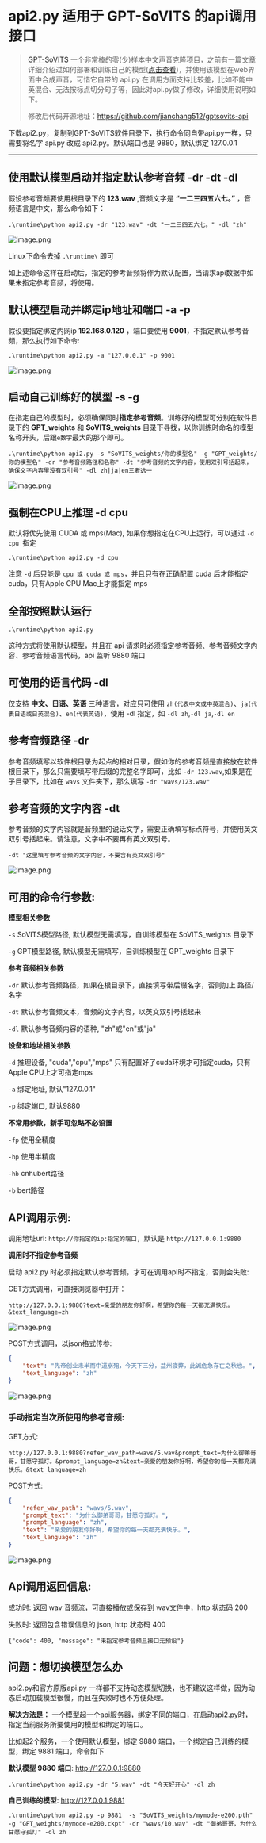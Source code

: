 # api2.py 适用于 GPT-SoVITS 的api调用接口

>  [GPT-SoVITS](https://github.com/RVC-Boss/GPT-SoVITS/blob/main/docs/cn/README.md) 一个非常棒的零(少)样本中文声音克隆项目，之前有一篇文章详细介绍过如何部署和训练自己的模型([点击查看](https://juejin.cn/post/7341210909070000168))，并使用该模型在web界面中合成声音，可惜它自带的 api.py 在调用方面支持比较差，比如不能中英混合、无法按标点切分句子等，因此对api.py做了修改，详细使用说明如下。
> 
> 修改后代码开源地址：https://github.com/jianchang512/gptsovits-api




下载api2.py，复制到GPT-SoVITS软件目录下，执行命令同自带api.py一样，只需要将名字 api.py 改成 api2.py。默认端口也是 9880，默认绑定 127.0.0.1

----


## 使用默认模型启动并指定默认参考音频 -dr -dt -dl

假设参考音频要使用根目录下的 **123.wav** ,音频文字是 **“一二三四五六七。”** ，音频语言是中文，那么命令如下：


` .\runtime\python api2.py -dr "123.wav" -dt "一二三四五六七。" -dl "zh" `


![image.png](https://p1-juejin.byteimg.com/tos-cn-i-k3u1fbpfcp/a131add45289448391eeec4ebcd9c2d1~tplv-k3u1fbpfcp-jj-mark:0:0:0:0:q75.image#?w=1018&h=82&s=9175&e=png&b=0c0c0c)

Linux下命令去掉 `.\runtime\` 即可

如上述命令这样在启动后，指定的参考音频将作为默认配置，当请求api数据中如果未指定参考音频，将使用。


## 默认模型启动并绑定ip地址和端口 -a -p

假设要指定绑定内网ip **192.168.0.120** ，端口要使用 **9001**，不指定默认参考音频，那么执行如下命令:

`.\runtime\python api2.py -a "127.0.0.1" -p 9001 `


![image.png](https://p1-juejin.byteimg.com/tos-cn-i-k3u1fbpfcp/4d57b23134b5436f825f04944e4bc250~tplv-k3u1fbpfcp-jj-mark:0:0:0:0:q75.image#?w=700&h=70&s=4954&e=png&b=0c0c0c)


## 启动自己训练好的模型 -s -g

在指定自己的模型时，必须确保同时**指定参考音频**。训练好的模型可分别在软件目录下的 **GPT_weights** 和 **SoVITS_weights** 目录下寻找，以你训练时命名的模型名称开头，后跟`e数字`最大的那个即可。

`.\runtime\python api2.py -s "SoVITS_weights/你的模型名" -g "GPT_weights/你的模型名" -dr "参考音频路径和名称" -dt "参考音频的文字内容，使用双引号括起来，确保文字内容里没有双引号" -dl zh|ja|en三者选一 `


![image.png](https://p6-juejin.byteimg.com/tos-cn-i-k3u1fbpfcp/81051eca33694c50a40ddfd67828eda4~tplv-k3u1fbpfcp-jj-mark:0:0:0:0:q75.image#?w=1666&h=54&s=10806&e=png&b=0c0c0c)


## 强制在CPU上推理 -d cpu

默认将优先使用 CUDA 或 mps(Mac), 如果你想指定在CPU上运行，可以通过 `-d cpu `指定

`.\runtime\python api2.py -d cpu` 

注意 `-d` 后只能是 `cpu 或 cuda 或 mps`，并且只有在正确配置 cuda 后才能指定 cuda，只有Apple CPU Mac上才能指定 mps


## 全部按照默认运行

`.\runtime\python api2.py`

这种方式将使用默认模型，并且在 api 请求时必须指定参考音频、参考音频文字内容、参考音频语言代码，api 监听 9880 端口


## 可使用的语言代码 -dl

仅支持 **中文、日语、英语** 三种语言，对应只可使用 `zh(代表中文或中英混合)`、`ja(代表日语或日英混合)`、`en(代表英语)`，使用 -dl 指定，如 `-dl zh`,`-dl ja`,`-dl en`

## 参考音频路径 -dr

参考音频填写以软件根目录为起点的相对目录，假如你的参考音频是直接放在软件根目录下，那么只需要填写带后缀的完整名字即可，比如 `-dr 123.wav`,如果是在子目录下，比如在 `wavs` 文件夹下，那么填写 `-dr "wavs/123.wav"`

## 参考音频的文字内容 -dt

参考音频的文字内容就是音频里的说话文字，需要正确填写标点符号，并使用英文双引号括起来。请注意，文字中不要再有英文双引号。

`-dt "这里填写参考音频的文字内容，不要含有英文双引号"`


![image.png](https://p1-juejin.byteimg.com/tos-cn-i-k3u1fbpfcp/075dcfcb088f45b0982420638f1005b0~tplv-k3u1fbpfcp-jj-mark:0:0:0:0:q75.image#?w=1448&h=750&s=148467&e=png&b=0c0c0c)


## 可用的命令行参数:

**模型相关参数**

`-s`  SoVITS模型路径, 默认模型无需填写，自训练模型在 SoVITS_weights 目录下

`-g`  GPT模型路径, 默认模型无需填写，自训练模型在 GPT_weights 目录下

**参考音频相关参数**

`-dr`  默认参考音频路径，如果在根目录下，直接填写带后缀名字，否则加上 路径/名字

`-dt`  默认参考音频文本，音频的文字内容，以英文双引号括起来

`-dl`  默认参考音频内容的语种, "zh"或"en"或"ja"

**设备和地址相关参数**

`-d`  推理设备, "cuda","cpu","mps"  只有配置好了cuda环境才可指定cuda，只有Apple CPU上才可指定mps

`-a`  绑定地址, 默认"127.0.0.1"

`-p`  绑定端口, 默认9880

**不常用参数，新手可忽略不必设置**

`-fp`  使用全精度

`-hp`  使用半精度

`-hb`  cnhubert路径

`-b`   bert路径



## API调用示例:

调用地址url: `http://你指定的ip:指定的端口`，默认是 `http://127.0.0.1:9880`


**调用时不指定参考音频**

启动 api2.py 时必须指定默认参考音频，才可在调用api时不指定，否则会失败:

GET方式调用，可直接浏览器中打开：

`http://127.0.0.1:9880?text=亲爱的朋友你好啊，希望你的每一天都充满快乐。&text_language=zh`

![image.png](https://p6-juejin.byteimg.com/tos-cn-i-k3u1fbpfcp/dcc86a39958047fda782393c664729a0~tplv-k3u1fbpfcp-jj-mark:0:0:0:0:q75.image#?w=1137&h=713&s=31693&e=png&b=000000)


POST方式调用，以json格式传参:

```json
{
    "text": "先帝创业未半而中道崩殂，今天下三分，益州疲弊，此诚危急存亡之秋也。",
    "text_language": "zh"
}
```

![image.png](https://p1-juejin.byteimg.com/tos-cn-i-k3u1fbpfcp/740bcf5d828c4a528273af2ff8d04471~tplv-k3u1fbpfcp-jj-mark:0:0:0:0:q75.image#?w=877&h=356&s=31347&e=png&b=ffffff)



### 手动指定当次所使用的参考音频:

GET方式:

`http://127.0.0.1:9880?refer_wav_path=wavs/5.wav&prompt_text=为什么御弟哥哥，甘愿守孤灯。&prompt_language=zh&text=亲爱的朋友你好啊，希望你的每一天都充满快乐。&text_language=zh`

POST方式:

```json
{
    "refer_wav_path": "wavs/5.wav",
    "prompt_text": "为什么御弟哥哥，甘愿守孤灯。",
    "prompt_language": "zh",
    "text": "亲爱的朋友你好啊，希望你的每一天都充满快乐。",
    "text_language": "zh"
}
```

![image.png](https://p1-juejin.byteimg.com/tos-cn-i-k3u1fbpfcp/1d715a9b3d1c4851a6dfd7f2e724d68b~tplv-k3u1fbpfcp-jj-mark:0:0:0:0:q75.image#?w=835&h=447&s=39473&e=png&b=fffefe)



## Api调用返回信息:

成功时: 返回 wav 音频流，可直接播放或保存到 wav文件中，http 状态码 200

失败时: 返回包含错误信息的 json, http 状态码 400

```
{"code": 400, "message": "未指定参考音频且接口无预设"}
```





## 问题：想切换模型怎么办

api2.py和官方原版api.py 一样都不支持动态模型切换，也不建议这样做，因为动态启动加载模型很慢，而且在失败时也不方便处理。

**解决方法是：** 一个模型起一个api服务器，绑定不同的端口，在启动api2.py时，指定当前服务所要使用的模型和绑定的端口。

比如起2个服务，一个使用默认模型，绑定 9880 端口，一个绑定自己训练的模型，绑定 9881 端口，命令如下

**默认模型 9880 端口**: http://127.0.0.1:9880

`.\runtime\python api2.py -dr "5.wav" -dt "今天好开心" -dl zh `


**自己训练的模型**: http://127.0.0.1:9881

`.\runtime\python api2.py -p 9881  -s "SoVITS_weights/mymode-e200.pth" -g "GPT_weights/mymode-e200.ckpt" -dr "wavs/10.wav" -dt "御弟哥哥，为什么甘愿守孤灯" -dl zh `







